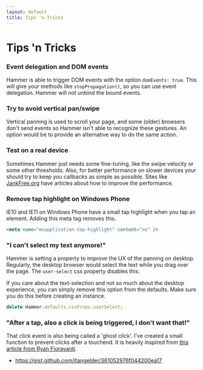 ```yaml
---
layout: default
title: Tips 'n Tricks
---
```


# Tips 'n Tricks

### Event delegation and DOM events
Hammer is able to trigger DOM events with the option `domEvents: true`. This will give your methods like `stopPropagation()`, so you can use event delegation. Hammer will not unbind the bound events.

### Try to avoid vertical pan/swipe
Vertical panning is used to scroll your page, and some (older) browsers don't send events so Hammer isn't
able to recognize these gestures. An option would be to provide an alternative way to do the same action.

### Test on a real device
Sometimes Hammer just needs some fine-tuning, like the swipe velocity or some other thresholds. Also,
for better performance on slower devices your should try to keep you callbacks as simple as possible.
Sites like [JankFree.org](http://jankfree.org/) have articles about how to improve the performance.

### Remove tap highlight on Windows Phone
IE10 and IE11 on Windows Phone have a small tap highlight when you tap an element. Adding this meta tag
removes this.

````html
<meta name="msapplication-tap-highlight" content="no" />
````

### "I can't select my text anymore!"
Hammer is setting a property to improve the UX of the panning on desktop. Regularly, the desktop browser
would select the text while you drag over the page. The `user-select` css property disables this.

If you care about the text-selection and not so much about the desktop experience, you can simply remove
this option from the defaults. Make sure you do this before creating an instance.

````js
delete Hammer.defaults.cssProps.userSelect;
````

### "After a tap, also a click is being triggered, I don't want that!"
That click event is also being called a 'ghost click'. I've created a small function to prevent clicks after a touchend. It is heavily inspired from [this article from Ryan Fioravanti](https://developers.google.com/mobile/articles/fast_buttons#ghost).

- https://gist.github.com/jtangelder/361052976f044200ea17
